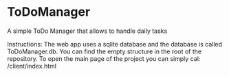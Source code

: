 # ToDoManager
A simple ToDo Manager that allows to handle daily tasks 


Instructions:
The web app uses a sqlite database and the database is called ToDoManager.db.
You can find the empty structure in the root of the repository.
To open the main page of the project you can simply cal:
/client/index.html


